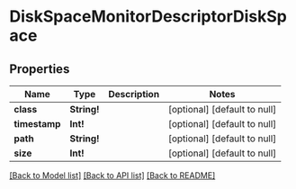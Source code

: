 # DiskSpaceMonitorDescriptorDiskSpace

## Properties
Name | Type | Description | Notes
------------ | ------------- | ------------- | -------------
**class** | **String!** |  | [optional] [default to null]
**timestamp** | **Int!** |  | [optional] [default to null]
**path** | **String!** |  | [optional] [default to null]
**size** | **Int!** |  | [optional] [default to null]

[[Back to Model list]](../README.md#documentation-for-models) [[Back to API list]](../README.md#documentation-for-api-endpoints) [[Back to README]](../README.md)


